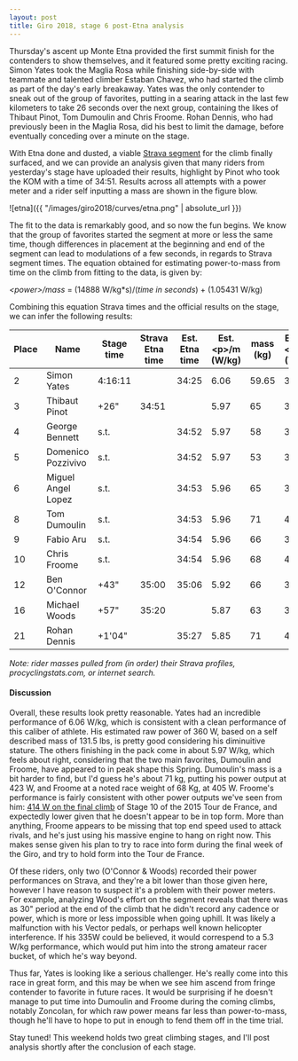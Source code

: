 ```yaml
---
layout: post
title: Giro 2018, stage 6 post-Etna analysis
---
```


Thursday's ascent up Monte Etna provided the first summit finish for the contenders to show themselves, and it featured some pretty exciting racing. Simon Yates took the Maglia Rosa while finishing side-by-side with teammate and talented climber Estaban Chavez, who had started the climb as part of the day's early breakaway. Yates was the only contender to sneak out of the group of favorites, putting in a searing attack in the last few kilometers to take 26 seconds over the next group, containing the likes of Thibaut Pinot, Tom Dumoulin and Chris Froome. Rohan Dennis, who had previously been in the Maglia Rosa, did his best to limit the damage, before eventually conceding over a minute on the stage.

With Etna done and dusted, a viable [Strava segment](https://www.strava.com/segments/17622140) for the climb finally surfaced, and we can provide an analysis given that many riders from yesterday's stage have uploaded their results, highlight by Pinot who took the KOM with a time of 34:51. Results across all attempts with a power meter and a rider self inputting a mass are shown in the figure blow.

![etna]({{ "/images/giro2018/curves/etna.png" | absolute_url }})

The fit to the data is remarkably good, and so now the fun begins. We know that the group of favorites started the segment at more or less the same time, though differences in placement at the beginning and end of the segment can lead to modulations of a few seconds, in regards to Strava segment times. The equation obtained for estimating power-to-mass from time on the climb from fitting to the data, is given by:

*\<power\>/mass* = (14888 W/kg\*s)/(*time in seconds*) + (1.05431 W/kg)

Combining this equation Strava times and the official results on the stage, we can infer the following results:

| Place 	| Name               	| Stage time 	| Strava Etna time 	| Est. Etna time 	| Est. \<p\>/m (W/kg) 	| mass (kg) 	| Est. \<p\> (W)|
|-------	|--------------------	|------------	|------------------	|----------------	|-------------------	|---------------|--------------	|
| 2     	| Simon Yates        	| 4:16:11    	|                  	| 34:25          	| 6.06              	| 59.65   	    | 360          	|
| 3     	| Thibaut Pinot      	| +26\"       	| 34:51            	|                	| 5.97              	| 65      	    | 388          	|
| 4     	| George Bennett     	| s.t.       	|                  	| 34:52          	| 5.97              	| 58      	    | 346          	|
| 5     	| Domenico Pozzivivo 	| s.t.       	|                  	| 34:52          	| 5.97              	| 53      	    | 316          	|
| 6     	| Miguel Angel Lopez 	| s.t.       	|                  	| 34:53          	| 5.96              	| 65      	    | 388          	|
| 8     	| Tom Dumoulin       	| s.t.       	|                  	| 34:53          	| 5.96              	| 71      	    | 423          	|
| 9     	| Fabio Aru          	| s.t.       	|                  	| 34:54          	| 5.96              	| 66      	    | 393          	|
| 10    	| Chris Froome       	| s.t.       	|                  	| 34:54          	| 5.96              	| 68      	    | 405          	|
| 12    	| Ben O'Connor       	| +43\"       	| 35:00            	| 35:06          	| 5.92              	| 66      	    | 391          	|
| 16    	| Michael Woods      	| +57\"       	| 35:20            	|                	| 5.87              	| 63      	    | 370          	|
| 21    	| Rohan Dennis       	| +1\'04\"     	|                  	| 35:27          	| 5.85              	| 71      	    | 415          	|

*Note: rider masses pulled from (in order) their Strava profiles, procyclingstats.com, or internet search.*

#### Discussion

Overall, these results look pretty reasonable. Yates had an incredible performance of 6.06 W/kg, which is consistent with a clean performance of this caliber of athlete. His estimated raw power of 360 W, based on a self described mass of 131.5 lbs, is pretty good considering his diminuitive stature. The others finishing in the pack come in about 5.97 W/kg, which feels about right, considering that the two main favorites, Dumoulin and Froome, have appeared to in peak shape this Spring. Dumoulin's mass is a bit harder to find, but I'd guess he's about 71 kg, putting his power output at 423 W, and Froome at a noted race weight of 68 Kg, at 405 W. Froome's performance is fairly consistent with other power outputs we've seen from him: [414 W on the final climb](http://www.cyclingnews.com/news/team-sky-reveal-froomes-tour-de-france-data-from-stage-10/) of Stage 10 of the 2015 Tour de France, and expectedly lower given that he doesn't appear to be in top form. More than anything, Froome appears to be missing that top end speed used to attack rivals, and he's just using his massive engine to hang on right now. This makes sense given his plan to try to race into form during the final week of the Giro, and try to hold form into the Tour de France.

Of these riders, only two (O'Connor & Woods) recorded their power performances on Strava, and they're a bit lower than those given here, however I have reason to suspect it's a problem with their power meters. For example, analyzing Wood's effort on the segment reveals that there was as 30" period at the end of the climb that he didn't record any cadence or power, which is more or less impossible when going uphill. It was likely a malfunction with his Vector pedals, or perhaps well known helicopter interference. If his 335W could be believed, it would correspend to a 5.3 W/kg performance, which would put him into the strong amateur racer bucket, of which he's way beyond.

Thus far, Yates is looking like a serious challenger. He's really come into this race in great form, and this may be when we see him ascend from fringe contender to favorite in future races. It would be surprising if he doesn't manage to put time into Dumoulin and Froome during the coming climbs, notably Zoncolan, for which raw power means far less than power-to-mass, though he'll have to hope to put in enough to fend them off in the time trial.

Stay tuned! This weekend holds two great climbing stages, and I'll post analysis shortly after the conclusion of each stage. 